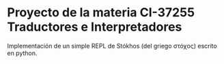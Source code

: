 # Proyecto de la materia CI-37255 Traductores e Interpretadores
Implementación de un simple REPL de Stókhos (del griego στόχος) escrito en python.
